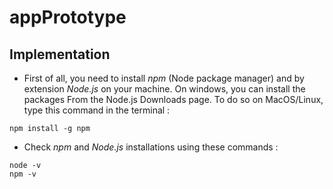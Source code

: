 # appPrototype
## Implementation
- First of all, you need to install _npm_ (Node package manager) and by extension _Node.js_ on your machine. On windows, you can install the packages From the Node.js Downloads page. To do so on MacOS/Linux, type this command in the terminal :
```
npm install -g npm
```
- Check _npm_ and _Node.js_ installations using these commands :
```
node -v
npm -v
``` 
